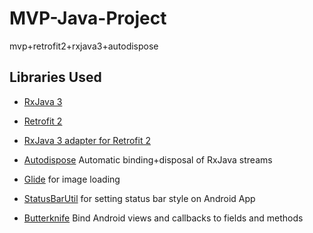 # MVP-Java-Project

mvp+retrofit2+rxjava3+autodispose


## Libraries Used

* [RxJava 3](https://github.com/ReactiveX/RxJava)

* [Retrofit 2](https://square.github.io/retrofit/)

* [RxJava 3 adapter for Retrofit 2](https://github.com/akarnokd/RxJavaRetrofitAdapter)

* [Autodispose](https://uber.github.io/AutoDispose/) Automatic binding+disposal of RxJava streams

* [Glide](https://bumptech.github.io/glide/) for image loading

* [StatusBarUtil](https://github.com/laobie/StatusBarUtil) for setting status bar style on Android App

* [Butterknife](https://jakewharton.github.io/butterknife/) Bind Android views and callbacks to fields and methods
